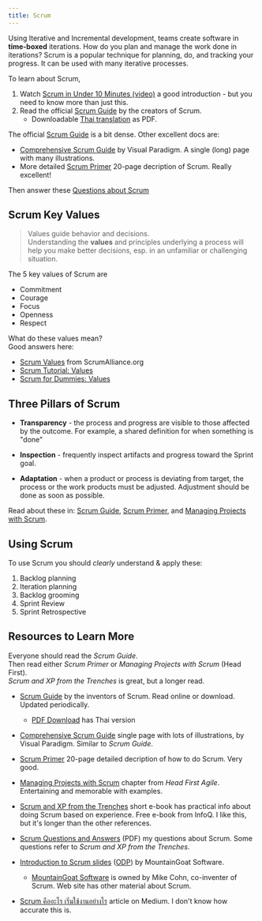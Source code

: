 ```yaml
---
title: Scrum
---
```


Using Iterative and Incremental development, teams create software in **time-boxed** iterations.  How do you plan and manage the work done in iterations?  Scrum is a popular technique for planning, do, and tracking your progress.
It can be used with many iterative processes.

To learn about Scrum,

1. Watch [Scrum in Under 10 Minutes (video)](https://youtu.be/XU0llRltyFM) a good introduction - but you need to know more than just this.
2. Read the official [Scrum Guide][] by the creators of Scrum.
   - Downloadable [Thai translation](https://scrumguides.org/download.html) as PDF.

The official [Scrum Guide][] is a bit dense.  Other excellent docs are:

- [Comprehensive Scrum Guide][] by Visual Paradigm.  A single (long) page with many illustrations.
- More detailed [Scrum Primer][] 20-page decription of Scrum. Really excellent!

Then answer these [Questions about Scrum](https://forms.gle/Cg4JxJZvkAxD3kiU6) 

## Scrum Key Values

> Values guide behavior and decisions.    
> Understanding the **values** and principles underlying a process will help 
> you make better decisions, esp. in an unfamiliar or challenging situation.

The 5 key values of Scrum are

* Commitment
* Courage
* Focus
* Openness
* Respect

What do these values mean?    
Good answers here:

* [Scrum Values](https://www.scrumalliance.org/about-scrum/values) from ScrumAlliance.org
* [Scrum Tutorial: Values](https://www.knowledgehut.com/tutorials/scrum-tutorial/scrum-values)
* [Scrum for Dummies: Values](https://www.dummies.com/careers/project-management/the-5-scrum-values/)

## Three Pillars of Scrum

* **Transparency** - the process and progress are visible to those affected by the outcome. For example, a shared definition for when something is "done"

* **Inspection** - frequently inspect artifacts and progress toward the Sprint goal. 

* **Adaptation** - when a product or process is deviating from target, the process or the work products must be adjusted. Adjustment should be done as soon as possible.

Read about these in: [Scrum Guide][], [Scrum Primer][], and [Managing Projects with Scrum][Head First Scrum].

## Using Scrum

To use Scrum you should *clearly* understand & apply these:

1. Backlog planning
2. Iteration planning
3. Backlog grooming
4. Sprint Review
5. Sprint Retrospective

## Resources to Learn More

Everyone should read the *Scrum Guide*.    
Then read either *Scrum Primer* or *Managing Projects with Scrum* (Head First).     
*Scrum and XP from the Trenches* is great, but a longer read.

* [Scrum Guide][Scrum Guide] by the inventors of Scrum. Read online or download.  Updated periodically. 
   * [PDF Download](https://www.scrumguides.org/download.html) has Thai version

* [Comprehensive Scrum Guide][Comprehensive Scrum Guide] single page with lots of illustrations, by Visual Paradigm. Similar to *Scrum Guide*.

* [Scrum Primer][Scrum Primer] 20-page detailed decription of how to do Scrum. Very good.

* [Managing Projects with Scrum][Head First Scrum] chapter from *Head First Agile*. Entertaining and memorable with examples.

* [Scrum and XP from the Trenches][Scrum-XP-Trenches] short e-book has practical info about doing Scrum based on experience.  Free e-book from InfoQ.  I like this, but it's longer than the other references.

* [Scrum Questions and Answers](Scrum-Questions-and-Answers.pdf) (PDF) my questions about Scrum. Some questions refer to *Scrum and XP from the Trenches*.

* [Introduction to Scrum slides](Intro-Scrum-MountainGoat.pdf) ([ODP](Intro-Scrum-MountainGoat.odp)) by MountainGoat Software. 
    - [MountainGoat Software](https://www.mountaingoatsoftware.com) is owned by Mike Cohn, co-inventer of Scrum. Web site has other material about Scrum.

* [Scrum คืออะไร เริ่มใช้งานอย่างไร](https://medium.com/fastwork-engineering/scrum-%E0%B8%84%E0%B8%B7%E0%B8%AD%E0%B8%AD%E0%B8%B0%E0%B9%84%E0%B8%A3-%E0%B9%80%E0%B8%A3%E0%B8%B4%E0%B9%88%E0%B8%A1%E0%B9%83%E0%B8%8A%E0%B9%89%E0%B8%87%E0%B8%B2%E0%B8%99%E0%B8%AD%E0%B8%A2%E0%B9%88%E0%B8%B2%E0%B8%87%E0%B9%84%E0%B8%A3-2483e761a47e) article on Medium.  I don't know how accurate this is.

[Scrum Guide]: https://www.scrumguides.org
[Comprehensive Scrum Guide]: https://www.visual-paradigm.com/scrum/what-is-scrum/ "Scrum guide by Visual Paradigm"
[Head First Scrum]: ../resources/Head-First-Scrum.pdf "A chapter from *Head First Agile*"
[Scrum Primer]: ../resources/Scrum-Primer.pdf "20-page detailed decription of how to do Scrum"
[Scrum-XP-Trenches]: https://www.infoq.com/minibooks/scrum-xp-from-the-trenches-2/

